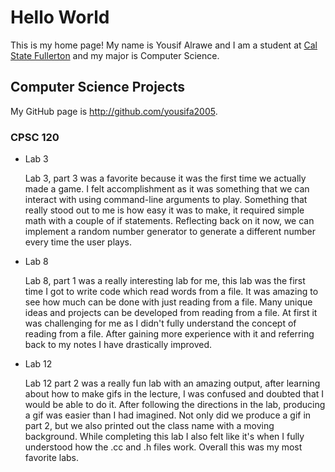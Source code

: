 # Hello World

This is my home page! My name is Yousif Alrawe and I am a student at [Cal State Fullerton](http://www.fullerton.edu/) and my major is Computer Science.

## Computer Science Projects

My GitHub page is http://github.com/yousifa2005.

### CPSC 120

* Lab 3

    Lab 3, part 3 was a favorite because it was the first time we actually made a game. I felt accomplishment as it was something that we can interact with using command-line arguments to play. Something that really stood out to me is how easy it was to make, it required simple math with a couple of if statements. Reflecting back on it now, we can implement a random number generator to generate a different number every time the user plays.

* Lab 8

    Lab 8, part 1 was a really interesting lab for me, this lab was the first time I got to write code which read words from a file. It was amazing to see how much can be done with just reading from a file. Many unique ideas and projects can be developed from reading from a file. At first it was challenging for me as I didn't fully understand the concept of reading from a file. After gaining more experience with it and referring back to my notes I have drastically improved.

* Lab 12
    
    Lab 12 part 2 was a really fun lab with an amazing output, after learning about how to make gifs in the lecture, I was confused and doubted that I would be able to do it. After following the directions in the lab, producing a gif was easier than I had imagined. Not only did we produce a gif in part 2, but we also printed out the class name with a moving background. While completing this lab I also felt like it's when I fully understood how the .cc and .h files work. Overall this was my most favorite labs.